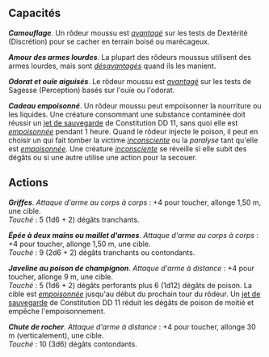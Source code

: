 ## Capacités
_**Camouflage**_. Un rôdeur moussu est [_avantagé_](/utiliser-les-caracteristiques/#avantage-et-desavantage) sur les tests de Dextérité (Discrétion) pour se cacher en terrain boisé ou marécageux.

_**Amour des armes lourdes**_. La plupart des rôdeurs moussus utilisent des armes lourdes, mais sont [_désavantagés_](/utiliser-les-caracteristiques/#avantage-et-desavantage) quand ils les manient.

_**Odorat et ouïe aiguisés**_. Le rôdeur moussu est [_avantagé_](/utiliser-les-caracteristiques/#avantage-et-desavantage) sur les tests de Sagesse (Perception) basés sur l'ouïe ou l'odorat.

_**Cadeau empoisonné**_. Un rôdeur moussu peut empoisonner la nourriture ou les liquides. Une créature consommant une substance contaminée doit réussir un [jet de sauvegarde](/utiliser-les-caracteristiques/#jets-de-sauvegarde) de Constitution DD 11, sans quoi elle est [_empoisonnée_](/gerer-la-sante-du-personnage/#empoisonne) pendant 1 heure. Quand le rôdeur injecte le poison, il peut en choisir un qui fait tomber la victime [_inconsciente_](/gerer-la-sante-du-personnage/#inconscient) ou la _paralyse_ tant qu'elle est [_empoisonnée_](/gerer-la-sante-du-personnage/#empoisonne). Une créature [_inconsciente_](/gerer-la-sante-du-personnage/#inconscient) se réveille si elle subit des dégâts ou si une autre utilise une action pour la secouer.

## Actions
_**Griffes**_. _Attaque d'arme au corps à corps_ : +4 pour toucher, allonge 1,50 m, une cible.  
_Touché_ : 5 (1d6 + 2) dégâts tranchants.

_**Épée à deux mains ou maillet d'armes**_. _Attaque d'arme au corps à corps_ : +4 pour toucher, allonge 1,50 m, une cible.  
_Touché_ : 9 (2d6 + 2) dégâts tranchants ou contondants.

_**Javeline au poison de champignon**_. _Attaque d'arme à distance_ : +4  pour toucher, allonge 9 m, une cible.  
_Touché_ : 5 (1d6 + 2) dégâts perforants plus 6 (1d12) dégâts de poison. La cible est [_empoisonnée_](/gerer-la-sante-du-personnage/#empoisonne) jusqu'au début du prochain tour du rôdeur. Un [jet de sauvegarde](/utiliser-les-caracteristiques/#jets-de-sauvegarde) de Constitution DD 11 réduit les dégâts de poison de moitié et empêche l'empoisonnement.

_**Chute de rocher**_. _Attaque d'arme à distance_ : +4 pour toucher, allonge 30 m (verticalement), une cible.  
_Touché_ : 10 (3d6) dégâts contondants.
